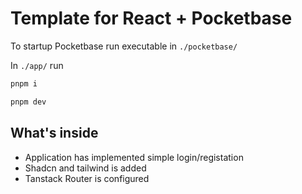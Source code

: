 # Template for React + Pocketbase

To startup Pocketbase run executable in `./pocketbase/`

In `./app/` run

```sh
pnpm i

pnpm dev
```


## What's inside
- Application has implemented simple login/registation
- Shadcn and tailwind is added
- Tanstack Router is configured
